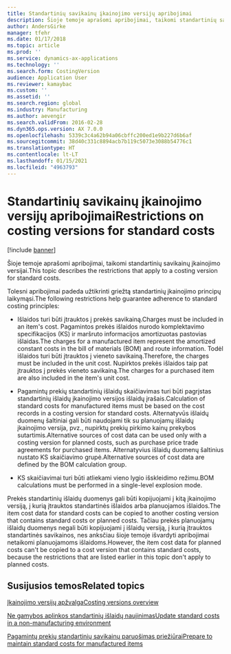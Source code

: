 ```yaml
---
title: Standartinių savikainų įkainojimo versijų apribojimai
description: Šioje temoje aprašomi apribojimai, taikomi standartinių savikainų įkainojimo versijai.
author: AndersGirke
manager: tfehr
ms.date: 01/17/2018
ms.topic: article
ms.prod: ''
ms.service: dynamics-ax-applications
ms.technology: ''
ms.search.form: CostingVersion
audience: Application User
ms.reviewer: kamaybac
ms.custom: ''
ms.assetid: ''
ms.search.region: global
ms.industry: Manufacturing
ms.author: aevengir
ms.search.validFrom: 2016-02-28
ms.dyn365.ops.version: AX 7.0.0
ms.openlocfilehash: 5339c3c4a62b94a06cbffc200ed1e9b227d6b6af
ms.sourcegitcommit: 38d40c331c8894acb7b119c5073e3088b54776c1
ms.translationtype: HT
ms.contentlocale: lt-LT
ms.lasthandoff: 01/15/2021
ms.locfileid: "4963793"
---
```

#  <a name="restrictions-on-costing-versions-for-standard-costs"></a><span data-ttu-id="6f943-103">Standartinių savikainų įkainojimo versijų apribojimai</span><span class="sxs-lookup"><span data-stu-id="6f943-103">Restrictions on costing versions for standard costs</span></span>

[!include [banner](../includes/banner.md)]

<span data-ttu-id="6f943-104">Šioje temoje aprašomi apribojimai, taikomi standartinių savikainų įkainojimo versijai.</span><span class="sxs-lookup"><span data-stu-id="6f943-104">This topic describes the restrictions that apply to a costing version for standard costs.</span></span> 

<span data-ttu-id="6f943-105">Tolesni apribojimai padeda užtikrinti griežtą standartinių įkainojimo principų laikymąsi.</span><span class="sxs-lookup"><span data-stu-id="6f943-105">The following restrictions help guarantee adherence to standard costing principles:</span></span>

-  <span data-ttu-id="6f943-106">Išlaidos turi būti įtrauktos į prekės savikainą.</span><span class="sxs-lookup"><span data-stu-id="6f943-106">Charges must be included in an item's cost.</span></span> <span data-ttu-id="6f943-107">Pagamintos prekės išlaidos nurodo komplektavimo specifikacijos (KS) ir maršruto informacijos amortizuotas pastovias išlaidas.</span><span class="sxs-lookup"><span data-stu-id="6f943-107">The charges for a manufactured item represent the amortized constant costs in the bill of materials (BOM) and route information.</span></span> <span data-ttu-id="6f943-108">Todėl išlaidos turi būti įtrauktos į vieneto savikainą.</span><span class="sxs-lookup"><span data-stu-id="6f943-108">Therefore, the charges must be included in the unit cost.</span></span> <span data-ttu-id="6f943-109">Nupirktos prekės išlaidos taip pat įtrauktos į prekės vieneto savikainą.</span><span class="sxs-lookup"><span data-stu-id="6f943-109">The charges for a purchased item are also included in the item's unit cost.</span></span>

-  <span data-ttu-id="6f943-110">Pagamintų prekių standartinių išlaidų skaičiavimas turi būti pagrįstas standartinių išlaidų įkainojimo versijos išlaidų įrašais.</span><span class="sxs-lookup"><span data-stu-id="6f943-110">Calculation of standard costs for manufactured items must be based on the cost records in a costing version for standard costs.</span></span> <span data-ttu-id="6f943-111">Alternatyvūs išlaidų duomenų šaltiniai gali būti naudojami tik su planuojamų išlaidų įkainojimo versija, pvz., nupirktų prekių pirkimo kainų prekybos sutartimis.</span><span class="sxs-lookup"><span data-stu-id="6f943-111">Alternative sources of cost data can be used only with a costing version for planned costs, such as purchase price trade agreements for purchased items.</span></span> <span data-ttu-id="6f943-112">Alternatyvius išlaidų duomenų šaltinius nustato KS skaičiavimo grupė.</span><span class="sxs-lookup"><span data-stu-id="6f943-112">Alternative sources of cost data are defined by the BOM calculation group.</span></span>

-  <span data-ttu-id="6f943-113">KS skaičiavimai turi būti atliekami vieno lygio išskleidimo režimu.</span><span class="sxs-lookup"><span data-stu-id="6f943-113">BOM calculations must be performed in a single-level explosion mode.</span></span>

<span data-ttu-id="6f943-114">Prekės standartinių išlaidų duomenys gali būti kopijuojami į kitą įkainojimo versiją, į kurią įtrauktos standartinės išlaidos arba planuojamos išlaidos.</span><span class="sxs-lookup"><span data-stu-id="6f943-114">The item cost data for standard costs can be copied to another costing version that contains standard costs or planned costs.</span></span> <span data-ttu-id="6f943-115">Tačiau prekės planuojamų išlaidų duomenys negali būti kopijuojami į išlaidų versiją, į kurią įtrauktos standartinės savikainos, nes anksčiau šioje temoje išvardyti apribojimai netaikomi planuojamoms išlaidoms.</span><span class="sxs-lookup"><span data-stu-id="6f943-115">However, the item cost data for planned costs can't be copied to a cost version that contains standard costs, because the restrictions that are listed earlier in this topic don't apply to planned costs.</span></span>

<a name="related-topics"></a><span data-ttu-id="6f943-116">Susijusios temos</span><span class="sxs-lookup"><span data-stu-id="6f943-116">Related topics</span></span>
--------

[<span data-ttu-id="6f943-117">Įkainojimo versijų apžvalga</span><span class="sxs-lookup"><span data-stu-id="6f943-117">Costing versions overview</span></span>](costing-versions.md)

[<span data-ttu-id="6f943-118">Ne gamybos aplinkos standartinių išlaidų naujinimas</span><span class="sxs-lookup"><span data-stu-id="6f943-118">Update standard costs in a non-manufacturing environment</span></span>](update-standard-costs-non-manufacturing-environment.md)

[<span data-ttu-id="6f943-119">Pagamintų prekių standartinių savikainų paruošimas priežiūrai</span><span class="sxs-lookup"><span data-stu-id="6f943-119">Prepare to maintain standard costs for manufactured items</span></span>](update-standard-costs-manufacturing-environment.md)

